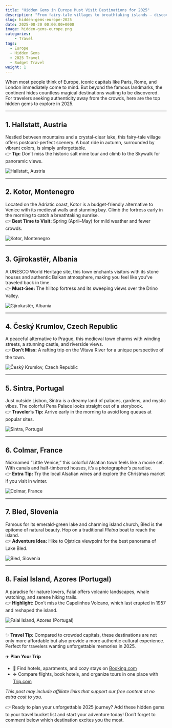 ```yaml
---
title: "Hidden Gems in Europe Must Visit Destinations for 2025"
description: "From fairy-tale villages to breathtaking islands — discover Europe’s lesser-known destinations. Perfect routes for your 2025 travel plans."
slug: hidden-gems-europe-2025
date: 2025-08-20 00:00:00+0000
image: hidden-gems-europe.png
categories:
    - Travel
tags:
  - Europe
  - Hidden Gems
  - 2025 Travel
  - Budget Travel
weight: 1
---
```


When most people think of Europe, iconic capitals like Paris, Rome, and London immediately come to mind. But beyond the famous landmarks, the continent hides countless magical destinations waiting to be discovered. For travelers seeking authenticity away from the crowds, here are the top hidden gems to explore in 2025.

---

## 1. Hallstatt, Austria  

Nestled between mountains and a crystal-clear lake, this fairy-tale village offers postcard-perfect scenery. A boat ride in autumn, surrounded by vibrant colors, is simply unforgettable.  
👉 **Tip:** Don’t miss the historic salt mine tour and climb to the Skywalk for panoramic views.

![Hallstatt, Austria](Hallstatt.jpg)


---


## 2. Kotor, Montenegro  

Located on the Adriatic coast, Kotor is a budget-friendly alternative to Venice with its medieval walls and stunning bay. Climb the fortress early in the morning to catch a breathtaking sunrise.  
👉 **Best Time to Visit:** Spring (April–May) for mild weather and fewer crowds.

![Kotor, Montenegro](Kotor.jpg)


---

## 3. Gjirokastër, Albania  
A UNESCO World Heritage site, this town enchants visitors with its stone houses and authentic Balkan atmosphere, making you feel like you’ve traveled back in time.  
👉 **Must-See:** The hilltop fortress and its sweeping views over the Drino Valley.

![Gjirokastër, Albania](Gjirokast.jpg)

---

## 4. Český Krumlov, Czech Republic  
A peaceful alternative to Prague, this medieval town charms with winding streets, a stunning castle, and riverside views.  
👉 **Don’t Miss:** A rafting trip on the Vltava River for a unique perspective of the town.

![Český Krumlov, Czech Republic](Krumlov.jpg)

---

## 5. Sintra, Portugal  
Just outside Lisbon, Sintra is a dreamy land of palaces, gardens, and mystic vibes. The colorful Pena Palace looks straight out of a storybook.  
👉 **Traveler’s Tip:** Arrive early in the morning to avoid long queues at popular sites.

![Sintra, Portugal](Sintra.jpg)

---

## 6. Colmar, France  
Nicknamed “Little Venice,” this colorful Alsatian town feels like a movie set. With canals and half-timbered houses, it’s a photographer’s paradise.  
👉 **Extra Tip:** Try the local Alsatian wines and explore the Christmas market if you visit in winter.

![Colmar, France](Colmar.jpg)

---

## 7. Bled, Slovenia  
Famous for its emerald-green lake and charming island church, Bled is the epitome of natural beauty. Hop on a traditional *Pletna* boat to reach the island.  
👉 **Adventure Idea:** Hike to Ojstrica viewpoint for the best panorama of Lake Bled.

![Bled, Slovenia](Bled.jpg)

---

## 8. Faial Island, Azores (Portugal)  
A paradise for nature lovers, Faial offers volcanic landscapes, whale watching, and serene hiking trails.  
👉 **Highlight:** Don’t miss the Capelinhos Volcano, which last erupted in 1957 and reshaped the island.

![Faial Island, Azores (Portugal)](Faial.jpg)

---

✨ **Travel Tip:** Compared to crowded capitals, these destinations are not only more affordable but also provide a more authentic cultural experience. Perfect for travelers wanting unforgettable memories in 2025.  

✈️ **Plan Your Trip**  

- 🏨 Find hotels, apartments, and cozy stays on [Booking.com](https://booking.tpk.mx/J4JxTDNK)  
- ✈️ Compare flights, book hotels, and organize tours in one place with [Trip.com](https://trip.tpk.mx/pkmHWLTS)

*This post may include affiliate links that support our free content at no extra cost to you.*  

👉 Ready to plan your unforgettable 2025 journey? Add these hidden gems to your travel bucket list and start your adventure today! Don’t forget to comment below which destination excites you the most.  
